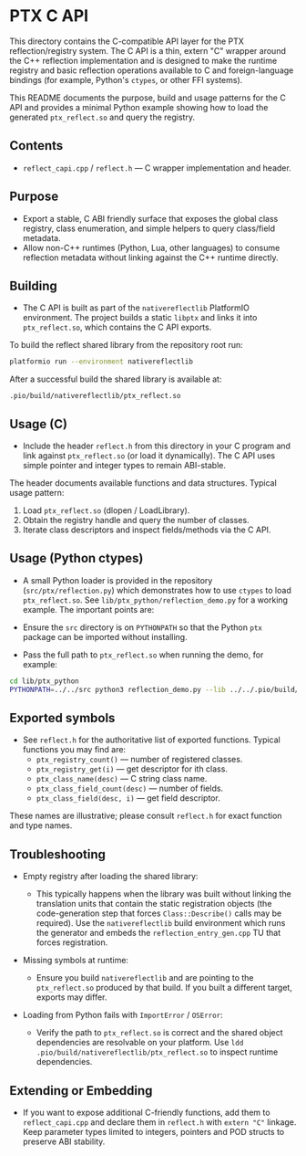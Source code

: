# PTX C API

This directory contains the C-compatible API layer for the PTX reflection/registry system.
The C API is a thin, extern "C" wrapper around the C++ reflection implementation and is
designed to make the runtime registry and basic reflection operations available to C and
foreign-language bindings (for example, Python's `ctypes`, or other FFI systems).

This README documents the purpose, build and usage patterns for the C API and provides a
minimal Python example showing how to load the generated `ptx_reflect.so` and query the
registry.

## Contents
- `reflect_capi.cpp` / `reflect.h` — C wrapper implementation and header.

## Purpose
- Export a stable, C ABI friendly surface that exposes the global class registry,
	class enumeration, and simple helpers to query class/field metadata.
- Allow non-C++ runtimes (Python, Lua, other languages) to consume reflection metadata
	without linking against the C++ runtime directly.

## Building
- The C API is built as part of the `nativereflectlib` PlatformIO environment. The
	project builds a static `libptx` and links it into `ptx_reflect.so`, which contains
	the C API exports.

To build the reflect shared library from the repository root run:

```bash
platformio run --environment nativereflectlib
```

After a successful build the shared library is available at:

```
.pio/build/nativereflectlib/ptx_reflect.so
```

## Usage (C)
- Include the header `reflect.h` from this directory in your C program and link
	against `ptx_reflect.so` (or load it dynamically). The C API uses simple pointer
	and integer types to remain ABI-stable.

The header documents available functions and data structures. Typical usage pattern:

1. Load `ptx_reflect.so` (dlopen / LoadLibrary).
2. Obtain the registry handle and query the number of classes.
3. Iterate class descriptors and inspect fields/methods via the C API.

## Usage (Python ctypes)
- A small Python loader is provided in the repository (`src/ptx/reflection.py`) which
	demonstrates how to use `ctypes` to load `ptx_reflect.so`. See `lib/ptx_python/reflection_demo.py`
	for a working example. The important points are:

- Ensure the `src` directory is on `PYTHONPATH` so that the Python `ptx` package can
	be imported without installing.
- Pass the full path to `ptx_reflect.so` when running the demo, for example:

```bash
cd lib/ptx_python
PYTHONPATH=../../src python3 reflection_demo.py --lib ../../.pio/build/nativereflectlib/ptx_reflect.so
```

## Exported symbols
- See `reflect.h` for the authoritative list of exported functions. Typical functions
	you may find are:
	- `ptx_registry_count()` — number of registered classes.
	- `ptx_registry_get(i)` — get descriptor for ith class.
	- `ptx_class_name(desc)` — C string class name.
	- `ptx_class_field_count(desc)` — number of fields.
	- `ptx_class_field(desc, i)` — get field descriptor.

These names are illustrative; please consult `reflect.h` for exact function and type names.

## Troubleshooting
- Empty registry after loading the shared library:
	- This typically happens when the library was built without linking the translation units
		that contain the static registration objects (the code-generation step that forces
		`Class::Describe()` calls may be required). Use the `nativereflectlib` build environment
		which runs the generator and embeds the `reflection_entry_gen.cpp` TU that forces
		registration.

- Missing symbols at runtime:
	- Ensure you build `nativereflectlib` and are pointing to the `ptx_reflect.so` produced
		by that build. If you built a different target, exports may differ.

- Loading from Python fails with `ImportError` / `OSError`:
	- Verify the path to `ptx_reflect.so` is correct and the shared object dependencies are
		resolvable on your platform. Use `ldd .pio/build/nativereflectlib/ptx_reflect.so` to inspect
		runtime dependencies.

## Extending or Embedding
- If you want to expose additional C-friendly functions, add them to `reflect_capi.cpp`
	and declare them in `reflect.h` with `extern "C"` linkage. Keep parameter types
	limited to integers, pointers and POD structs to preserve ABI stability.
